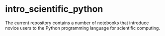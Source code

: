 # intro_scientific_python

The current repository contains a number of notebooks that introduce novice users to the Python programming language for scientific computing. 
